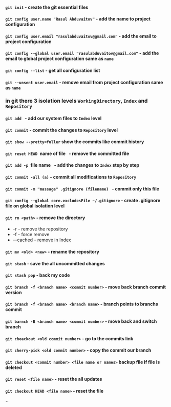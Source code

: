 #### `git init` - create the git essential files
#### `git config user.name "Rasul Abduvaitov"` - add the name to project configuration
#### `git config user.email "rasulabduvaitov@gmail.com"` - add the email to project configuration

#### `git config --global user.email "rasulabduvaitov@gmail.com"` - add the email to global project configuration same as `name`

#### `git config --list` - get all configuration list

#### `git --unsent user.email` - remove email from project configuration same as `name`


###  in git there 3 isolation levels  `WorkingDirectory`, `Index` and `Repository`

#### `git add ` - add our system files to `Index` level

#### `git commit` - commit the changes to `Repository` level

#### `git show --pretty=fuller` show the commits like commit history

#### `git reset HEAD `name of file` ` - remove the committed file

#### `git add -p `file name` ` - add the changes to `Index` step by step


#### `git commit -all (a)` - commit all modifications to `Repository`

#### `git commit -m "massage" .gitignore (filename) ` - commit only this file 

#### `git config --global core.excludesFile ~/.gitignore` - create .gitignore file on global isolation level

#### `git rm <path>` - remove the directory
* -r - remove the repository
* -f - force remove 
* --cached - remove in Index

#### `git mv <old> <new>` - rename the repository

#### `git stash` - save the all uncommitted changes 
#### `git stash pop` - back my code

#### `git branch -f <branch name> <commit number>` - move back branch commit version
#### `git branch -f <branch name> <branch name>` - branch points to branchs commit
#### `git barnch -B <branch name> <commit number>` - move back and switch branch

#### `git cheackout <old commit number>` - go to the commits link
#### `git cherry-pick <old commit number>` - copy the commit our branch

#### `git checkout <commit number> <file name or names>` backup file if file is deleted
#### `git reset <file name>` - reset the all updates

#### `git checkout HEAD <file name>` - reset the file

#### ``

